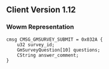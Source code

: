 ## Client Version 1.12

### Wowm Representation
```rust,ignore
cmsg CMSG_GMSURVEY_SUBMIT = 0x032A {
    u32 survey_id;    
    GmSurveyQuestion[10] questions;    
    CString answer_comment;    
}

```
